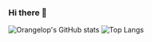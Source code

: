 ### Hi there 👋

![Orangelop's GitHub stats](https://github-readme-stats.vercel.app/api?username=orangelop)
![Top Langs](https://github-readme-stats.vercel.app/api/top-langs/?username=orangelop)

<!--
**Orangelop/orangelop** is a ✨ _special_ ✨ repository because its `README.md` (this file) appears on your GitHub profile.

Here are some ideas to get you started:

- 🔭 I’m currently working on ...
- 🌱 I’m currently learning ...
- 👯 I’m looking to collaborate on ...
- 🤔 I’m looking for help with ...
- 💬 Ask me about ...
- 📫 How to reach me: ...
- 😄 Pronouns: ...
- ⚡ Fun fact: ...
-->
